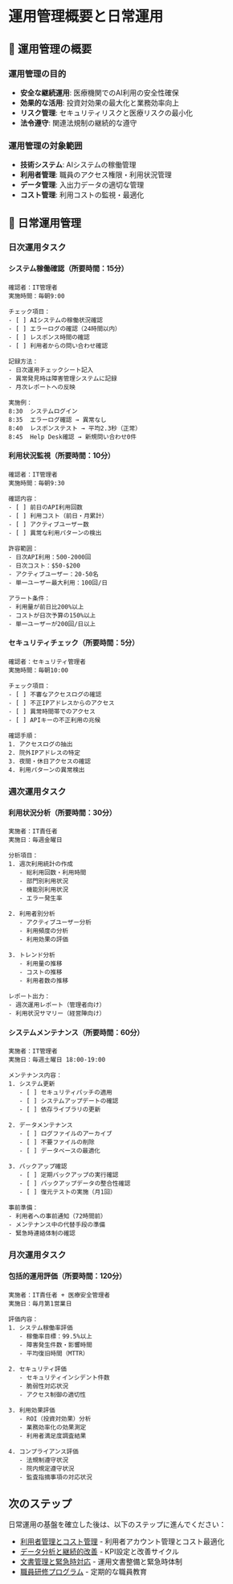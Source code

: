 # 運用管理概要と日常運用

## 🏥 運用管理の概要

### 運用管理の目的
- **安全な継続運用**: 医療機関でのAI利用の安全性確保
- **効果的な活用**: 投資対効果の最大化と業務効率向上
- **リスク管理**: セキュリティリスクと医療リスクの最小化
- **法令遵守**: 関連法規制の継続的な遵守

### 運用管理の対象範囲
- **技術システム**: AIシステムの稼働管理
- **利用者管理**: 職員のアクセス権限・利用状況管理
- **データ管理**: 入出力データの適切な管理
- **コスト管理**: 利用コストの監視・最適化

## 📅 日常運用管理

### 日次運用タスク

#### システム稼働確認（所要時間：15分）
```
確認者：IT管理者
実施時間：毎朝9:00

チェック項目：
- [ ] AIシステムの稼働状況確認
- [ ] エラーログの確認（24時間以内）
- [ ] レスポンス時間の確認
- [ ] 利用者からの問い合わせ確認

記録方法：
- 日次運用チェックシート記入
- 異常発見時は障害管理システムに記録
- 月次レポートへの反映

実施例：
8:30  システムログイン
8:35  エラーログ確認 → 異常なし
8:40  レスポンステスト → 平均2.3秒（正常）
8:45  Help Desk確認 → 新規問い合わせ0件
```

#### 利用状況監視（所要時間：10分）
```
確認者：IT管理者
実施時間：毎朝9:30

確認内容：
- [ ] 前日のAPI利用回数
- [ ] 利用コスト（前日・月累計）
- [ ] アクティブユーザー数
- [ ] 異常な利用パターンの検出

許容範囲：
- 日次API利用：500-2000回
- 日次コスト：$50-$200
- アクティブユーザー：20-50名
- 単一ユーザー最大利用：100回/日

アラート条件：
- 利用量が前日比200%以上
- コストが日次予算の150%以上
- 単一ユーザーが200回/日以上
```

#### セキュリティチェック（所要時間：5分）
```
確認者：セキュリティ管理者
実施時間：毎朝10:00

チェック項目：
- [ ] 不審なアクセスログの確認
- [ ] 不正IPアドレスからのアクセス
- [ ] 異常時間帯でのアクセス
- [ ] APIキーの不正利用の兆候

確認手順：
1. アクセスログの抽出
2. 院外IPアドレスの特定
3. 夜間・休日アクセスの確認
4. 利用パターンの異常検出
```

### 週次運用タスク

#### 利用状況分析（所要時間：30分）
```
実施者：IT責任者
実施日：毎週金曜日

分析項目：
1. 週次利用統計の作成
   - 総利用回数・利用時間
   - 部門別利用状況
   - 機能別利用状況
   - エラー発生率

2. 利用者別分析
   - アクティブユーザー分析
   - 利用頻度の分析
   - 利用効果の評価

3. トレンド分析
   - 利用量の推移
   - コストの推移
   - 利用者数の推移

レポート出力：
- 週次運用レポート（管理者向け）
- 利用状況サマリー（経営陣向け）
```

#### システムメンテナンス（所要時間：60分）
```
実施者：IT管理者
実施日：毎週土曜日 18:00-19:00

メンテナンス内容：
1. システム更新
   - [ ] セキュリティパッチの適用
   - [ ] システムアップデートの確認
   - [ ] 依存ライブラリの更新

2. データメンテナンス
   - [ ] ログファイルのアーカイブ
   - [ ] 不要ファイルの削除
   - [ ] データベースの最適化

3. バックアップ確認
   - [ ] 定期バックアップの実行確認
   - [ ] バックアップデータの整合性確認
   - [ ] 復元テストの実施（月1回）

事前準備：
- 利用者への事前通知（72時間前）
- メンテナンス中の代替手段の準備
- 緊急時連絡体制の確認
```

### 月次運用タスク

#### 包括的運用評価（所要時間：120分）
```
実施者：IT責任者 + 医療安全管理者
実施日：毎月第1営業日

評価内容：
1. システム稼働率評価
   - 稼働率目標：99.5%以上
   - 障害発生件数・影響時間
   - 平均復旧時間（MTTR）

2. セキュリティ評価
   - セキュリティインシデント件数
   - 脆弱性対応状況
   - アクセス制御の適切性

3. 利用効果評価
   - ROI（投資対効果）分析
   - 業務効率化の効果測定
   - 利用者満足度調査結果

4. コンプライアンス評価
   - 法規制遵守状況
   - 院内規定遵守状況
   - 監査指摘事項の対応状況
```

## 次のステップ

日常運用の基盤を確立した後は、以下のステップに進んでください：

- [利用者管理とコスト管理](./02-user-cost-management.md) - 利用者アカウント管理とコスト最適化
- [データ分析と継続的改善](./03-analysis-improvement.md) - KPI設定と改善サイクル
- [文書管理と緊急時対応](./04-documentation-emergency.md) - 運用文書整備と緊急時体制
- [職員研修プログラム](../../06-training/01-staff-training.md) - 定期的な職員教育